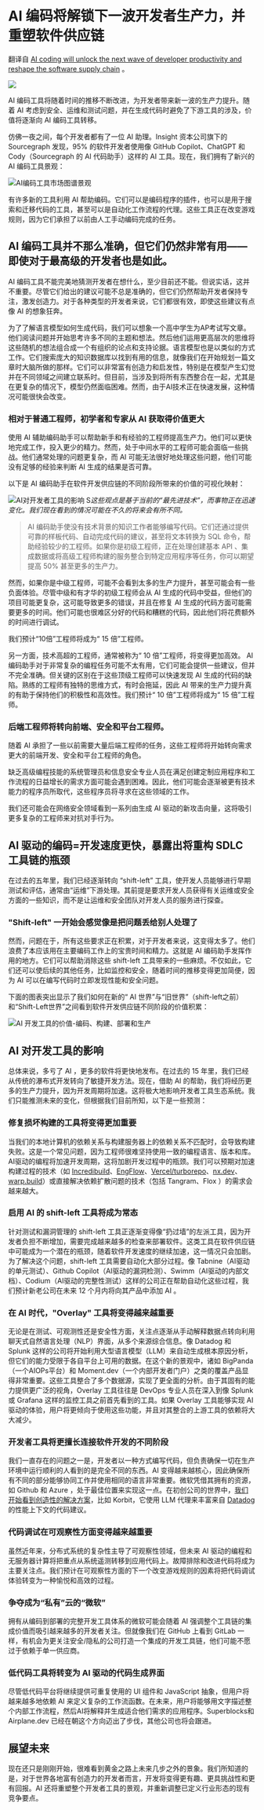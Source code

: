 # AI 编码将解锁下一波开发者生产力，并重塑软件供应链

翻译自 [AI coding will unlock the next wave of developer productivity and reshape the software supply chain](https://www.insightpartners.com/ideas/ai-coding-developer-productivity-software-supply-chain/) 。

![](https://www.insightpartners.com/wp-content/uploads/2023/07/maxim-berg-kE8-rUKjtQU-unsplash-1024x606.jpg)

AI 编码工具将随着时间的推移不断改进，为开发者带来新一波的生产力提升。随着 AI 考虑到安全、运维和测试问题，并在生成代码时避免了下游工具的涉及，价值将逐渐向 AI 编码工具转移。

仿佛一夜之间，每个开发者都有了一位 AI 助理。Insight 资本公司旗下的 Sourcegraph 发现，95% 的软件开发者使用像 GitHub Copilot、ChatGPT 和Cody（Sourcegraph 的 AI 代码助手）这样的 AI 工具。现在，我们拥有了新兴的 AI 编码工具景观：

![AI编码工具市场图谱景观](https://www.insightpartners.com/wp-content/uploads/2023/07/AI-coding-tools-market-map-landscape.png)

有许多新的工具利用 AI 帮助编码。它们可以是编码程序的插件，也可以是用于搜索和迁移代码的工具，甚至可以是自动化工作流程的代理。这些工具正在改变游戏规则，因为它们承担了以前由人工手动编码完成的任务。

## AI 编码工具并不那么准确，但它们仍然非常有用——即使对于最高级的开发者也是如此。

AI 编码工具不能完美地猜测开发者在想什么，至少目前还不能。但说实话，这并不重要。尽管它们给出的建议可能不总是准确的，但它们仍然帮助开发者保持专注，激发创造力。对于各种类型的开发者来说，它们都很有效，即使这些建议有点像 AI 的想象狂奔。

为了了解语言模型如何生成代码，我们可以想象一个高中学生为AP考试写文章。他们阅读问题并开始思考许多不同的主题和想法。然后他们运用更高层次的思维将这些随机的想法组合成一个有组织的论点和支持论据。语言模型也是以类似的方式工作。它们搜索庞大的知识数据库以找到有用的信息，就像我们在开始规划一篇文章时大脑所做的那样。它们可以非常富有创造力和启发性，特别是在模型产生幻觉并在不同领域之间建立联系时。但目前，当涉及到将所有东西整合在一起，尤其是在更复杂的情况下，模型仍然面临困难。然而，由于AI技术正在快速发展，这种情况可能很快会改变。

### 相对于普通工程师，初学者和专家从 AI 获取得价值更大

使用 AI 辅助编码助手可以帮助新手和有经验的工程师提高生产力。他们可以更快地完成工作，投入更少的精力。然而，处于中间水平的工程师可能会面临一些挑战。他们通常处理的问题更复杂，而 AI 可能无法很好地处理这些问题，他们可能没有足够的经验来判断 AI 生成的结果是否可靠。

以下是 AI 编码助手在软件开发供应链的不同阶段所带来的价值的可视化映射：

![AI对开发者工具的影响](https://www.insightpartners.com/wp-content/uploads/2023/07/developer-productivity-with-ai.png)
S*这些观点是基于当前的“最先进技术”，而事物正在迅速变化。我们现在看到的情况可能在不久的将来会有所不同。*

> AI 编码助手使没有技术背景的知识工作者能够编写代码。它们还通过提供可靠的样板代码、自动完成代码的建议，甚至将文本转换为 SQL 命令，帮助经验较少的工程师。如果你是初级工程师，正在处理创建基本 API 、集成数据或将高级工程师构建的服务整合到特定应用程序等任务，你可以期望提高 50% 甚至更多的生产力。

然而，如果你是中级工程师，可能不会看到太多的生产力提升，甚至可能会有一些负面体验。尽管中级和有才华的初级工程师会从 AI 生成的代码中受益，但他们的项目可能更复杂，这可能导致更多的错误，并且在修复 AI 生成的代码方面可能需要更多的时间。他们可能也很难区分好的代码和糟糕的代码，因此他们将花费额外的时间进行调试。

我们预计“10倍”工程师将成为“ 15 倍”工程师。

另一方面，技术高超的工程师，通常被称为“ 10 倍”工程师，将变得更加高效。 AI 编码助手对于非常复杂的编程任务可能不太有用，它们可能会提供一些建议，但并不完全准确。但关键的区别在于这些顶级工程师可以快速发现 AI 生成的代码的缺陷。熟练的工程师有独特的思维方式，有时会拖延，因此 AI 带来的生产力提升真的有助于保持他们的积极性和高效性。我们预计“ 10 倍”工程师将成为“ 15 倍”工程师。

### 后端工程师将转向前端、安全和平台工程师。

随着 AI 承担了一些以前需要大量后端工程师的任务，这些工程师将开始转向需求更大的前端开发、安全和平台工程师的角色。

缺乏高级编程技能的系统管理员和信息安全专业人员在满足创建定制应用程序和工作流程的日益增长的需求方面可能会遇到困难。因此，他们可能会逐渐被更有技术能力的程序员所取代，这些程序员将寻求在这些领域的工作。

我们还可能会在网络安全领域看到一系列由生成 AI 驱动的新攻击向量，这将吸引更多复杂的工程师来对抗对手行为。

## AI 驱动的编码=开发速度更快，暴露出将重构 SDLC 工具链的瓶颈

在过去的五年里，我们已经逐渐转向 “shift-left” 工具，使开发人员能够进行早期测试和评估，通常由“运维”下游处理。其前提是要求开发人员获得有关运维或安全方面的一些知识，而不是让运维和安全团队对开发人员的服务进行探查。

### "Shift-left" 一开始会感觉像是把问题丢给别人处理了

然而，问题在于，所有这些要求正在积累，对于开发者来说，这变得太多了。他们浪费了本应该用在主要编码工作上的宝贵时间和精力。这就是 AI 编码助手发挥作用的地方。它们可以帮助消除这些 shift-left 工具带来的一些麻烦。不仅如此，它们还可以使后续的其他任务，比如监控和安全，随着时间的推移变得更加简便，因为 AI 可以在编写代码时立即发现性能和安全问题。

下面的图表突出显示了我们如何在新的“ AI 世界”与“旧世界”（shift-left之前）和“Shift-Left世界”之间看到软件开发供应链不同阶段的价值积累：

![AI 开发工具的价值-编码、构建、部署和生产](https://www.insightpartners.com/wp-content/uploads/2023/07/value-of-ai-developer-tools-for-coding-building-deployment-and-production.png)

## AI 对开发工具的影响

总体来说，多亏了 AI ，更多的软件将更快地发布。在过去的 15 年里，我们已经从传统的瀑布式开发转向了敏捷开发方法。现在，借助 AI 的帮助，我们将经历更多的生产力提升，因为开发周期将加速。这将极大地影响开发者工具生态系统。我们只能推测未来的变化，但根据我们目前所知，以下是一些预测：

### 修复损坏构建的工具将变得更加重要

当我们的本地计算机的依赖关系与构建服务器上的依赖关系不匹配时，会导致构建失败。这是一个常见问题，因为工程师很难坚持使用一致的编程语言、版本和库。AI驱动的编程将加速开发周期，这将加剧开发过程中的瓶颈。我们可以预期对加速构建过程的技术（如 [Incredibuild](https://www.incredibuild.com/)、[EngFlow](https://www.engflow.com/)、[Vercel/turborepo](https://vercel.com/)、[nx.dev](https://nx.dev/)、[warp.build](https://warp.build/)）或直接解决依赖扩散问题的技术（包括 Tangram、Flox ）的需求会越来越大。

### 启用 AI 的 shift-left 工具将成为常态

针对测试和漏洞管理的 shift-left 工具正逐渐变得像“扔过墙”的左派工具，因为开发者负担不断增加，需要完成越来越多的检查来部署软件。这类工具在软件供应链中可能成为一个潜在的瓶颈，随着软件开发速度的继续加速，这一情况只会加剧。为了解决这个问题，shift-left 工具需要自动化大部分过程。像 Tabnine（AI驱动的单元测试）、Github Copilot（AI驱动的漏洞检测）、Swimm（AI驱动的内部文档）、Codium（AI驱动的完整性测试）这样的公司正在帮助自动化这些过程，我们预计新老公司在未来 12 个月内将向其产品中添加 AI 。

### 在 AI 时代，"Overlay" 工具将变得越来越重要

无论是在测试、可观测性还是安全性方面，关注点逐渐从手动解释数据点转向利用聊天式自然语言处理（NLP）界面，从多个来源综合信息。像 Datadog 和 Splunk 这样的公司将开始利用大型语言模型（LLM）来自动生成根本原因分析，但它们的能力受限于各自平台上可用的数据。在这个新的景观中，诸如 BigPanda（一个AIOPs平台）和 Moment.dev（一个内部开发者门户）之类的覆盖产品显得非常重要。这些工具整合了多个数据源，实现了更全面的分析。由于其固有的能力提供更广泛的视角，Overlay 工具往往是 DevOps 专业人员在深入到像 Splunk 或 Grafana 这样的监控工具之前首先看到的工具。如果 Overlay 工具能够实现 AI 驱动的体验，用户将更倾向于使用这些功能，并且对其整合的上游工具的依赖将大大减少。

### 开发者工具将更擅长连接软件开发的不同阶段

我们一直存在的问题之一是，开发者以一种方式编写代码，但负责确保一切在生产环境中运行顺利的人看到的是完全不同的东西。AI 变得越来越核心，因此确保所有不同的部分能够协同工作并使用相同的语言非常重要。微软凭借其拥有的资源，如 Github 和 Azure ，处于最佳位置来实现这一点。在初创公司的世界中，[我们开始看到创造性的解决方案](https://www.korbit.ai/)，比如 Korbit，它使用 LLM 代理来丰富来自 [Datadog](https://www.datadoghq.com/) 的性能上下文的代码建议。

### 代码调试在可观察性方面变得越来越重要

虽然近年来，分布式系统的复杂性主导了可观察性领域，但未来 AI 驱动的编程和无服务器计算将把重点从系统遥测转移到应用代码上。故障排除和改进代码将成为主要关注点。我们预计在可观察性方面的下一个改变游戏规则的因素将把代码调试体验转变为一种愉悦和高效的过程。

### 争夺成为“私有”云的“微软”

拥有从编码到部署的完整开发工具体系的微软可能会随着 AI 强调整个工具链的集成价值而吸引越来越多的开发者关注。但就像我们在 GitHub 上看到 GitLab 一样，有机会为更关注安全/隐私的公司打造一个集成的开发工具链，他们可能不愿过于依赖于单一供应商。

### 低代码工具将转变为 AI 驱动的代码生成界面

尽管低代码平台将继续提供可重复使用的 UI 组件和 JavaScript 抽象，但用户将越来越多地依赖 AI 来定义复杂的工作流函数。在未来，用户将能够用文字描述整个内部工作流程，然后AI将解释并生成适合他们需求的应用程序。Superblocks和 Airplane.dev 已经在朝这个方向迈出了步伐，其他公司也将会跟进。

## 展望未来

现在还只是刚刚开始，很难看到黄金之路上未来几步之外的景象。我们所知道的是，对于世界各地富有创造力的开发者而言，开发将变得更有趣、更具挑战性和更有回报。AI 还将重塑整个开发者工具的景观，并重新调整已定义行业形态的现有竞争要点。